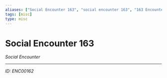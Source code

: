```yaml
---
aliases: ["Social Encounter 163", "social encounter 163", "163 Encounter Social"]
tags: [misc]
type: misc
---
```


# Social Encounter 163

*Social Encounter*

---
*ID: ENC00162*